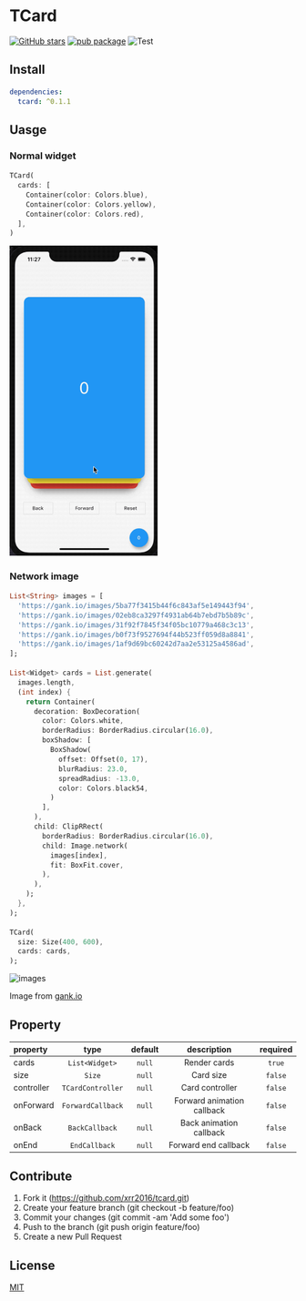 # TCard

[![GitHub stars](https://img.shields.io/github/stars/xrr2016/tcard)](https://github.com/xrr2016/tcard/stargazers) [![pub package](https://img.shields.io/pub/v/tcard.svg)](https://pub.dev/packages/tcard) ![Test](https://github.com/xrr2016/tcard/workflows/Test/badge.svg)

## Install

```yml
dependencies:
  tcard: ^0.1.1
```

## Uasge

### Normal widget

```dart
TCard(
  cards: [
    Container(color: Colors.blue),
    Container(color: Colors.yellow),
    Container(color: Colors.red),
  ],
)
```

<img src="./example/colors.gif" width="520"  style="width: 260px;" alt="colors">

### Network image

```dart
List<String> images = [
  'https://gank.io/images/5ba77f3415b44f6c843af5e149443f94',
  'https://gank.io/images/02eb8ca3297f4931ab64b7ebd7b5b89c',
  'https://gank.io/images/31f92f7845f34f05bc10779a468c3c13',
  'https://gank.io/images/b0f73f9527694f44b523ff059d8a8841',
  'https://gank.io/images/1af9d69bc60242d7aa2e53125a4586ad',
];

List<Widget> cards = List.generate(
  images.length,
  (int index) {
    return Container(
      decoration: BoxDecoration(
        color: Colors.white,
        borderRadius: BorderRadius.circular(16.0),
        boxShadow: [
          BoxShadow(
            offset: Offset(0, 17),
            blurRadius: 23.0,
            spreadRadius: -13.0,
            color: Colors.black54,
          )
        ],
      ),
      child: ClipRRect(
        borderRadius: BorderRadius.circular(16.0),
        child: Image.network(
          images[index],
          fit: BoxFit.cover,
        ),
      ),
    );
  },
);

TCard(
  size: Size(400, 600),
  cards: cards,
);
```

![images](./example/images.gif)

Image from [gank.io](gank.io)

## Property

| property | type | default | description | required |
| :- | :---: | :---: | :---: | :-: |
| cards | `List<Widget>` | `null` | Render cards | `true` |
| size | `Size` | `null` | Card size | `false` |
| controller | `TCardController` | `null` | Card controller | `false` |
| onForward | `ForwardCallback` | `null` | Forward animation callback | `false` |
| onBack | `BackCallback` | `null` | Back animation callback | `false` |
| onEnd | `EndCallback` | `null` | Forward end callback | `false` |

## Contribute

1. Fork it (https://github.com/xrr2016/tcard.git)
2. Create your feature branch (git checkout -b feature/foo)
3. Commit your changes (git commit -am 'Add some foo')
4. Push to the branch (git push origin feature/foo)
5. Create a new Pull Request

## License

[MIT](./LICENSE)
